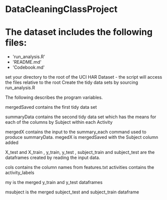 # DataCleaningClassProject

The dataset includes the following files:
=========================================
- 'run_analysis.R'
- 'README.md'
- 'Codebook.md'

set your directory to the root of the UCI HAR Dataset - 
   the script will access the files relative to the root
Create the tidy data sets by sourcing run_analysis.R

The following describes the program variables.

mergedSaved contains the first tidy data set 

summaryData contains the second tidy data set which has the means for each of the columns by Subject within each Activity

mergedX contains the input to the summary_each command used to produce summaryData.
megedX is mergedSaved with the Subject column added

X_test and X_train , y_train, y_test , subject_train and subject_test are the dataframes created by reading the input data.

cols contains the column names from features.txt
activities contains the activity_labels

my is the merged y_train and y_test dataframes

msubject is the merged subject_test and subject_train dataframe


